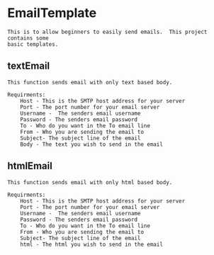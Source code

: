 # EmailTemplate
    This is to allow beginners to easily send emails.  This project contains some
    basic templates.

## textEmail
    This function sends email with only text based body.

    Requirments:
        Host - This is the SMTP host address for your server
        Port - The port number for your email server
        Username -  The senders email username 
        Password - The senders email password 
        To - Who do you want in the To email line 
        From - Who you are sending the email to 
        Subject- The subject line of the email 
        Body - The text you wish to send in the email

## htmlEmail    
    This function sends email with only html based body.

    Requirments:
        Host - This is the SMTP host address for your server
        Port - The port number for your email server
        Username -  The senders email username 
        Password - The senders email password 
        To - Who do you want in the To email line 
        From - Who you are sending the email to 
        Subject- The subject line of the email 
        html - The html you wish to send in the email